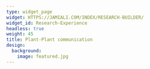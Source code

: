 ```yaml
---
type: widget_page
widget: HTTPS://JAMIALI.COM/INDEX/RESEARCH-BUILDER/
widget_id: Research-Experience
headless: true
weight: 45
title: Plant-Plant communication
design:
  background:
    image: featured.jpg
---
```

